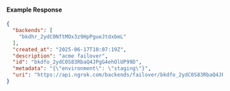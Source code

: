 <!-- Code generated for API Clients. DO NOT EDIT. -->

#### Example Response

```json
{
  "backends": [
    "bkdhr_2ydC0NftMOx3z9HpPgueJtdxbmL"
  ],
  "created_at": "2025-06-17T10:07:19Z",
  "description": "acme failover",
  "id": "bkdfo_2ydC0S83RbaQ4JPgG4ehOlUP99D",
  "metadata": "{\"environment\": \"staging\"}",
  "uri": "https://api.ngrok.com/backends/failover/bkdfo_2ydC0S83RbaQ4JPgG4ehOlUP99D"
}
```
